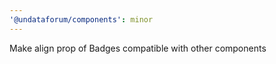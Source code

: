 ```yaml
---
'@undataforum/components': minor
---
```


Make align prop of Badges compatible with other components
